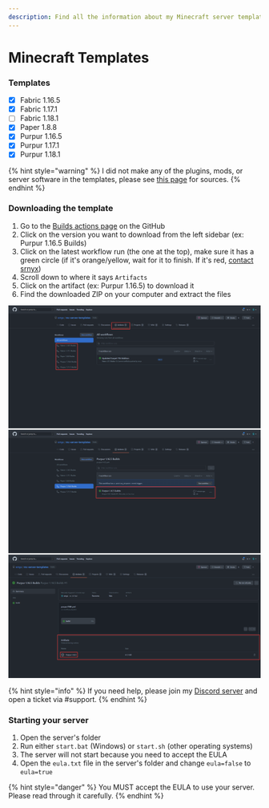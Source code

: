 ```yaml
---
description: Find all the information about my Minecraft server templates
---
```


# Minecraft Templates

### Templates

* [x] Fabric 1.16.5
* [x] Fabric 1.17.1
* [ ] Fabric 1.18.1
* [x] Paper 1.8.8
* [x] Purpur 1.16.5
* [x] Purpur 1.17.1
* [x] Purpur 1.18.1

{% hint style="warning" %}
I did not make any of the plugins, mods, or server software in the templates, please see [this page](sources.md) for sources.
{% endhint %}

### Downloading the template

1. Go to the [Builds actions page](https://github.com/srnyx/mc-server-templates/actions/workflows/builds.yml) on the GitHub
2. Click on the version you want to download from the left sidebar (ex: Purpur 1.16.5 Builds)
3. Click on the latest workflow run (the one at the top), make sure it has a green circle (if it's orange/yellow, wait for it to finish. If it's red, [contact srnyx](https://srnyx.xyz/discord))
4. Scroll down to where it says `Artifacts`
5. Click on the artifact (ex: Purpur 1.16.5) to download it
6. Find the downloaded ZIP on your computer and extract the files

![Step 2](<../../.gitbook/assets/actions-types.png>)
![Step 3](<../../.gitbook/assets/actions-types-latest.png>)
![Step 4/5](<../../.gitbook/assets/actions-types-artifacts.png>)

{% hint style="info" %}
If you need help, please join my [Discord server](https://srnyx.xyz/discord) and open a ticket via #support.
{% endhint %}

### Starting your server

1. Open the server's folder
2. Run either `start.bat` (Windows) or `start.sh` (other operating systems)
3. The server will not start because you need to accept the EULA
4. Open the `eula.txt` file in the server's folder and change `eula=false` to `eula=true`

{% hint style="danger" %}
You MUST accept the EULA to use your server. Please read through it carefully.
{% endhint %}
